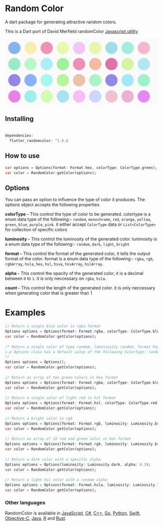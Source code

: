 # Random Color

A dart package for generating attractive random colors.

This is a Dart port of David Merfield randomColor [Javascript utility](https://github.com/davidmerfield/randomColor)

[![Demo](https://github.com/DAMMAK/RandomColorDart/blob/master/randomcolor.png)](http://www.strangeplanet.fr/work/RandomColor.php)

## Installing

```dart

dependencies:
  flutter_randomcolor: ^1.0.0

```

## How to use

```dart
var options = Options(format: Format.hex, colorType: ColorType.green);
var color = RandomColor.getColor(options);
```

## Options

You can pass an option to influence the type of color it produces. The options object accepts the following properties

**colorType -** This control the type of color to be generated. colortype is a enum data type of the following:- `random`, `monochrome`, `red`, `orange`, `yellow`, `green`, `blue`, `purple`, `pink`. it either accept `ColorType` data or `List<ColorType>` for collection of specific colors

**luminosity -** This control the luminosity of the generated color. luminosity is a enum data type of the following:- `random`, `dark`, `light`, `bright`

**format -** This control the format of the generated color, it tells the output format of the color. format is a enum data type of the following:- `rgba`, `rgb`, `rgbArray`, `hsla`, `hex`, `hsl`, `hsva`, `hsvArray`, `hslArray`.

**alpha -** This control the opacity of the generated color, it is a decimal between `0` to `1`. it is only neccessary on `rgba`, `hsla`.

**count -** This control the length of the generated color. it is only neccessary when generating color that is greater than 1

# Examples

```dart
// Return a single blue color in rgba format
Options options = Options(format: Format.rgba, colorType: ColorType.blue);
var color = RandomColor.getColor(options);

/* Return a single color of type random, luminiosity random, format hex, alpha 1.0, and count is 1
i.e Options class has a default value of the following ColorType: random, Luminiosity:random, Format:hex, alpha:1.0
*/
Options options = Options();
var color = RandomColor.getColor(options);

// Return an array of ten green colors in hex format
Options options = Options(format: Format.rgba, colorType: ColorType.blue, count:10);
var color = RandomColor.getColor(options);

// Return a single color of light red in hsl format
Options options = Options(format: Format.hsl, colorType: ColorType.red, luminosity: Luminosity.light);
var color = RandomColor.getColor(options);

// Return a bright color in rgb
Options options = Options(format: Format.rgb, luminosity: Luminosity.bright);
var color = RandomColor.getColor(options);

// Return an array of 10 red and green color in hex format
Options options = Options(format: Format.rgb, luminosity: Luminosity.bright, colorType: [ColorType.red, ColorType.green]);
var color = RandomColor.getColor(options);

// Return a dark color with a specific alpha
Options options = Options(luminosity: Luminosity.dark, alpha: 0.3);
var color = RandomColor.getColor(options);

// Return a light hsl color with a random alpha
Options options = Options(format: Format.hsla, luminosity: Luminosity.light);
var color = RandomColor.getColor(options);

```

### Other languages

RandomColor is available in [JavaScript](https://github.com/davidmerfield/randomColor), [C#](https://github.com/nathanpjones/randomColorSharped), [C++](https://github.com/xuboying/randomcolor-cpp), [Go](https://github.com/hansrodtang/randomcolor), [Python](https://github.com/kevinwuhoo/randomcolor-py), [Swift](https://github.com/onevcat/RandomColorSwift), [Objective-C](https://github.com/yageek/randomColor), [Java](https://github.com/lzyzsd/AndroidRandomColor), [R](https://github.com/ronammar/randomcoloR) and [Rust](https://github.com/elementh/random_color).
